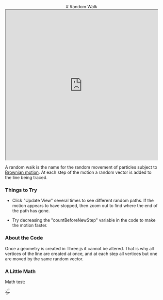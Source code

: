 <center>
# Random Walk
</center>

<div style='overflow: hidden; height: 500px'>
<iframe src=http://exploratoria.github.io/lib/code-edit-view/code-edit-view.html#http://exploratoria.github.io/exhibits/heat/random-walk.html style='width: 100%; height: 500px'></iframe>
</div>

A random walk is the name for the random movement of particles subject to <a href="https://en.wikipedia.org/wiki/Brownian_motion">Brownian motion</a>. At each step of the motion a random vector is added to the line being traced.

### Things to Try

* Click "Update View" several times to see different random paths. If the motion appears to have stopped, then zoom out to find where the end of the path has gone.

* Try decreasing the "countBeforeNewStep" variable in the code to make the motion faster.
 
### About the Code

Once a geometry is created in Three.js it cannot be altered. That is why all vertices of the line are created at once, and at each step all vertices but one are moved by the same random vector.

### A Little Math

Math test:

<math><mfrac><msqrt><mi>&gamma;</mi></msqrt><msup><mi>x</mi><mn>2</mn></msup></mfrac></math>
